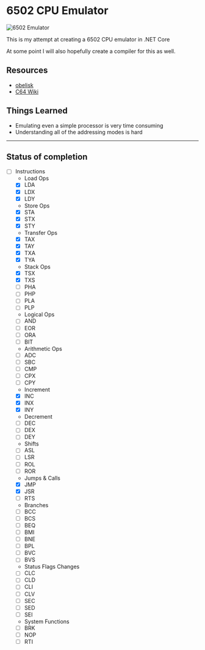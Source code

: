 ﻿# 6502 CPU Emulator

![6502 Emulator](https://github.com/maxs-rose/6502-CPU-Emulator/workflows/6502%20Emulator/badge.svg?branch=master)

This is my attempt at creating a 6502 CPU emulator in .NET Core

At some point I will also hopefully create a compiler for this as well.

## Resources
- [obelisk](http://www.obelisk.me.uk/6502/i)
- [C64 Wiki](https://www.c64-wiki.com/)

## Things Learned
- Emulating even a simple processor is very time consuming
- Understanding all of the addressing modes is hard


---

## Status of completion

- [ ] Instructions
  - Load Ops
  - [x] LDA
  - [x] LDX
  - [x] LDY
  - Store Ops
  - [x] STA
  - [x] STX
  - [x] STY
  - Transfer Ops
  - [x] TAX
  - [x] TAY
  - [x] TXA
  - [x] TYA
  - Stack Ops
  - [x] TSX
  - [x] TXS
  - [ ] PHA
  - [ ] PHP
  - [ ] PLA
  - [ ] PLP
  - Logical Ops
  - [ ] AND
  - [ ] EOR
  - [ ] ORA
  - [ ] BIT
  - Arithmetic Ops
  - [ ] ADC
  - [ ] SBC
  - [ ] CMP
  - [ ] CPX
  - [ ] CPY
  - Increment
  - [x] INC
  - [x] INX
  - [x] INY
  - Decrement
  - [ ] DEC
  - [ ] DEX
  - [ ] DEY
  - Shifts
  - [ ] ASL
  - [ ] LSR
  - [ ] ROL
  - [ ] ROR
  - Jumps & Calls
  - [x] JMP
  - [x] JSR
  - [ ] RTS
  - Branches
  - [ ] BCC
  - [ ] BCS
  - [ ] BEQ
  - [ ] BMI
  - [ ] BNE
  - [ ] BPL
  - [ ] BVC
  - [ ] BVS
  - Status Flags Changes
  - [ ] CLC
  - [ ] CLD
  - [ ] CLI
  - [ ] CLV
  - [ ] SEC
  - [ ] SED
  - [ ] SEI
  - System Functions
  - [ ] BRK
  - [ ] NOP
  - [ ] RTI